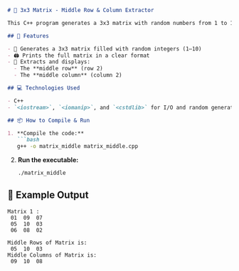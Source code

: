 ````markdown
# 🧮 3x3 Matrix - Middle Row & Column Extractor

This C++ program generates a 3x3 matrix with random numbers from 1 to 10, and then prints the matrix along with its middle row and middle column.

## 🚀 Features

- 🎲 Generates a 3x3 matrix filled with random integers (1–10)  
- 🖨️ Prints the full matrix in a clear format  
- 📍 Extracts and displays:
  - The **middle row** (row 2)  
  - The **middle column** (column 2)  

## 💻 Technologies Used

- C++  
- `<iostream>`, `<iomanip>`, and `<cstdlib>` for I/O and random generation  

## 📦 How to Compile & Run

1. **Compile the code:**
   ```bash
   g++ -o matrix_middle matrix_middle.cpp
````

2. **Run the executable:**

   ```bash
   ./matrix_middle
   ```

## 📌 Example Output

```
Matrix 1 :
 01  09  07 
 05  10  03 
 06  08  02 

Middle Rows of Matrix is:
 05  10  03 
Middle Columns of Matrix is:
 09  10  08 
```

